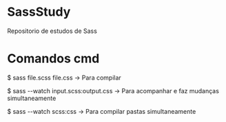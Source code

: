 # SassStudy
Repositorio de estudos de Sass

# Comandos cmd
$ sass file.scss file.css -> Para compilar

$ sass --watch input.scss:output.css -> Para acompanhar e faz mudanças simultaneamente

$ sass --watch scss:css -> Para compilar pastas simultaneamente